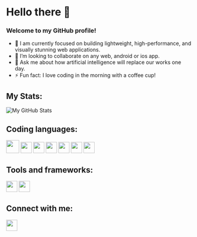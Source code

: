 # Hello there 👋

### Welcome to my GitHub profile!

- 🔭 I am currently focused on building lightweight, high-performance, and visually stunning web applications.
- 👯 I’m looking to collaborate on any web, android or ios app.
- 💬 Ask me about how artificial intelligence will replace our works one day.
- ⚡ Fun fact: I love coding in the morning with a coffee cup!

## My Stats:
![My GitHub Stats](https://github-readme-stats.vercel.app/api?username=ing-dio&show_icons=true)

## Coding languages:
[<img src="https://img.icons8.com/?size=100&id=13679&format=png&color=000000" width="35">](https://www.java.com/en/)
[<img src="https://cdn.simpleicons.org/python/306998" width="30">](https://www.python.org/)
[<img src="https://img.icons8.com/?size=100&id=bGD8ChgdMIJV&format=png&color=000000" width="30">](https://kotlinlang.org/)
[<img src="https://cdn.simpleicons.org/html5/E34F26" width="30">](https://developer.mozilla.org/en-US/docs/Web/HTML)
[<img src="https://cdn.simpleicons.org/css3/1572B6" width="30">](https://developer.mozilla.org/en-US/docs/Web/CSS)
[<img src="https://cdn.simpleicons.org/javascript/F7DF1E" width="30">](https://developer.mozilla.org/en-US/docs/Web/JavaScript)
[<img src="https://img.icons8.com/?size=100&id=UFXRpPFebwa2&format=png&color=000000" width="30">](https://developer.mozilla.org/en-US/docs/Web/JavaScript)

## Tools and frameworks:
[<img src="https://img.icons8.com/?size=100&id=84710&format=png&color=000000" width="30">](https://getbootstrap.com/)
[<img src="https://img.icons8.com/?size=100&id=123603&format=png&color=000000" width="30">](https://react.dev/)

## Connect with me:
[<img src="https://img.icons8.com/?size=100&id=13930&format=png&color=000000" width="30">](https://www.linkedin.com/in/ing-lima/)
